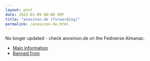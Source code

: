 ```yaml
---
layout: post
date: 2023-01-09 00:00 GMT
title: "anoxinon.de (forwarding)"
permalink: /anoxinon-de.html
---
```


No longer updated - check anoxinon.de on the Fediverse Almanac.

* [Main information](https://www.fediversealmanac.com/api/v1/instances/anoxinon.de)
* [Banned from](https://www.fediversealmanac.com/api/v1/instances/anoxinon.de/banned_from)

